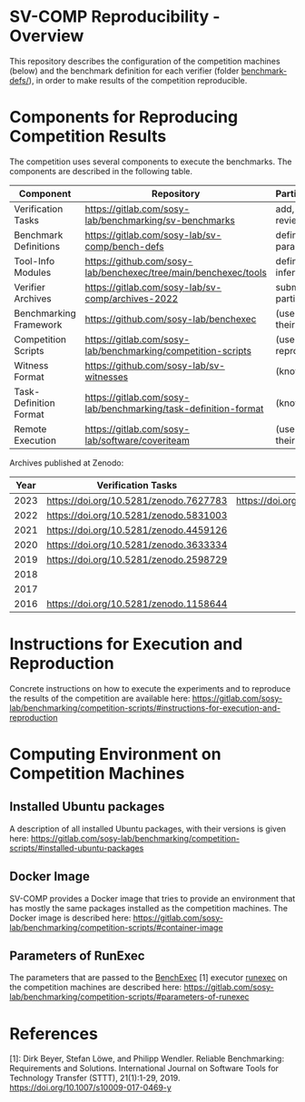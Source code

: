 # SV-COMP Reproducibility - Overview

This repository describes the configuration of the competition machines (below)
and the benchmark definition for each verifier (folder [benchmark-defs/](benchmark-defs/)),
in order to make results of the competition reproducible.



# Components for Reproducing Competition Results

The competition uses several components to execute the benchmarks.
The components are described in the following table.

| Component              | Repository                                                      | Participants             |
| ---                    | ---                                                             | ---                      |
| Verification Tasks     | https://gitlab.com/sosy-lab/benchmarking/sv-benchmarks          | add, fix, review tasks   |
| Benchmark Definitions  | https://gitlab.com/sosy-lab/sv-comp/bench-defs                  | define their parameters  |
| Tool-Info Modules      | https://github.com/sosy-lab/benchexec/tree/main/benchexec/tools | define inferface         |
| Verifier Archives      | https://gitlab.com/sosy-lab/sv-comp/archives-2022               | submit to participate    |
| Benchmarking Framework | https://github.com/sosy-lab/benchexec                           | (use to test their tool) |
| Competition Scripts    | https://gitlab.com/sosy-lab/benchmarking/competition-scripts    | (use to reproduce)       |
| Witness Format         | https://github.com/sosy-lab/sv-witnesses                        | (know)                   |
| Task-Definition Format | https://gitlab.com/sosy-lab/benchmarking/task-definition-format | (know)                   |
| Remote Execution       | https://gitlab.com/sosy-lab/software/coveriteam                 | (use to test their tool) |

Archives published at Zenodo:

| Year | Verification Tasks                      | Tool Archives                           | Competition Results                     | Verification Witnesses                  | BenchExec                               |
| ---  | ---                                     | ---                                     | ---                                     | ---                                     | ---                                     |
| 2023 | https://doi.org/10.5281/zenodo.7627783  | https://doi.org/10.5281/zenodo.7627829  | https://doi.org/10.5281/zenodo.7627787  | https://doi.org/10.5281/zenodo.7627791  | https://doi.org/10.5281/zenodo.7612021  |
| 2022 | https://doi.org/10.5281/zenodo.5831003  |                                         | https://doi.org/10.5281/zenodo.5831008  | https://doi.org/10.5281/zenodo.5838498  | https://doi.org/10.5281/zenodo.5720267  |
| 2021 | https://doi.org/10.5281/zenodo.4459126  |                                         | https://doi.org/10.5281/zenodo.4458215  | https://doi.org/10.5281/zenodo.4459196  | https://doi.org/10.5281/zenodo.4317433  |
| 2020 | https://doi.org/10.5281/zenodo.3633334  |                                         | https://doi.org/10.5281/zenodo.3630205  | https://doi.org/10.5281/zenodo.3630188  | https://doi.org/10.5281/zenodo.3574420  |
| 2019 | https://doi.org/10.5281/zenodo.2598729  |                                         |                                         | https://doi.org/10.5281/zenodo.2559175  | https://doi.org/10.5281/zenodo.1638192  |
| 2018 |                                         |                                         |                                         |                                         |                                         |
| 2017 |                                         |                                         |                                         |                                         |                                         |
| 2016 | https://doi.org/10.5281/zenodo.1158644  |                                         |                                         |                                         |                                         |


# Instructions for Execution and Reproduction

Concrete instructions on how to execute the experiments and to reproduce the results of the competition are available here:
https://gitlab.com/sosy-lab/benchmarking/competition-scripts/#instructions-for-execution-and-reproduction



# Computing Environment on Competition Machines

## Installed Ubuntu packages

A description of all installed Ubuntu packages, with their versions is given here:
https://gitlab.com/sosy-lab/benchmarking/competition-scripts/#installed-ubuntu-packages

## Docker Image

SV-COMP provides a Docker image that tries to provide an environment
that has mostly the same packages installed as the competition machines.
The Docker image is described here:
https://gitlab.com/sosy-lab/benchmarking/competition-scripts/#container-image

## Parameters of RunExec

The parameters that are passed to the [BenchExec](https://github.com/sosy-lab/benchexec) [1]
executor [runexec](https://github.com/sosy-lab/benchexec/blob/main/doc/runexec.md) on the competition machines
are described here:
https://gitlab.com/sosy-lab/benchmarking/competition-scripts/#parameters-of-runexec



# References

[1]: Dirk Beyer, Stefan Löwe, and Philipp Wendler.
     Reliable Benchmarking: Requirements and Solutions.
     International Journal on Software Tools for Technology Transfer (STTT), 21(1):1-29, 2019.
     https://doi.org/10.1007/s10009-017-0469-y


